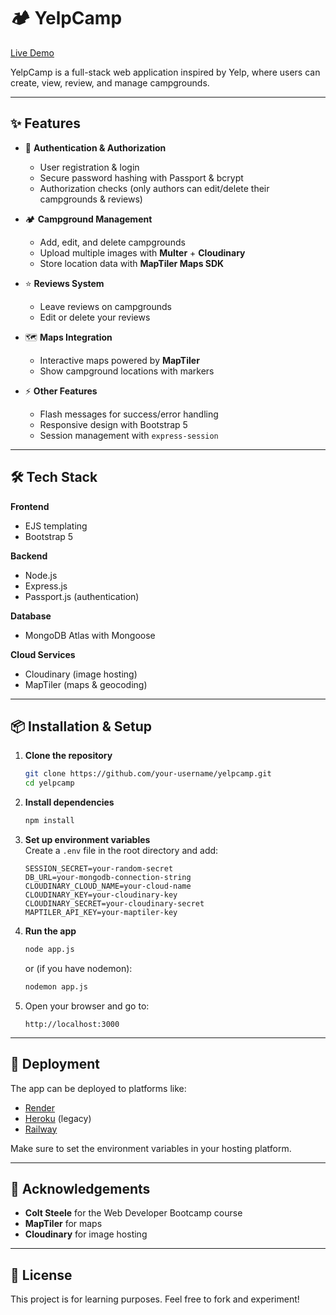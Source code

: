 # 🏕️ YelpCamp
[Live Demo](https://yelpcamp-wvky.onrender.com/)

YelpCamp is a full-stack web application inspired by Yelp, where users can create, view, review, and manage campgrounds.  

---

## ✨ Features

- 🔑 **Authentication & Authorization**
  - User registration & login
  - Secure password hashing with Passport & bcrypt
  - Authorization checks (only authors can edit/delete their campgrounds & reviews)

- 🏕️ **Campground Management**
  - Add, edit, and delete campgrounds
  - Upload multiple images with **Multer** + **Cloudinary**
  - Store location data with **MapTiler Maps SDK**

- ⭐ **Reviews System**
  - Leave reviews on campgrounds
  - Edit or delete your reviews

- 🗺️ **Maps Integration**
  - Interactive maps powered by **MapTiler**
  - Show campground locations with markers

- ⚡ **Other Features**
  - Flash messages for success/error handling
  - Responsive design with Bootstrap 5
  - Session management with `express-session`

---

## 🛠️ Tech Stack

**Frontend**
- EJS templating
- Bootstrap 5

**Backend**
- Node.js
- Express.js
- Passport.js (authentication)

**Database**
- MongoDB Atlas with Mongoose

**Cloud Services**
- Cloudinary (image hosting)
- MapTiler (maps & geocoding)

---

## 📦 Installation & Setup

1. **Clone the repository**
   ```bash
   git clone https://github.com/your-username/yelpcamp.git
   cd yelpcamp
   ```

2. **Install dependencies**
   ```bash
   npm install
   ```

3. **Set up environment variables**  
   Create a `.env` file in the root directory and add:
   ```env
   SESSION_SECRET=your-random-secret
   DB_URL=your-mongodb-connection-string
   CLOUDINARY_CLOUD_NAME=your-cloud-name
   CLOUDINARY_KEY=your-cloudinary-key
   CLOUDINARY_SECRET=your-cloudinary-secret
   MAPTILER_API_KEY=your-maptiler-key
   ```

4. **Run the app**
   ```bash
   node app.js
   ```
   or (if you have nodemon):
   ```bash
   nodemon app.js
   ```

5. Open your browser and go to:
   ```
   http://localhost:3000
   ```

---

## 🚀 Deployment

The app can be deployed to platforms like:
- [Render](https://render.com/)
- [Heroku](https://heroku.com/) (legacy)
- [Railway](https://railway.app/)

Make sure to set the environment variables in your hosting platform.

---

## 🙌 Acknowledgements

- **Colt Steele** for the Web Developer Bootcamp course  
- **MapTiler** for maps  
- **Cloudinary** for image hosting  

---

## 📄 License

This project is for learning purposes. Feel free to fork and experiment!
